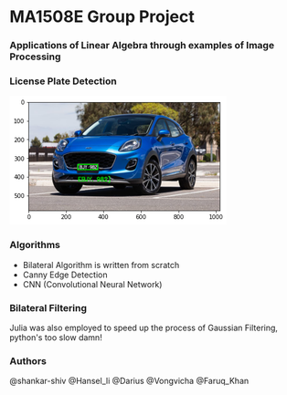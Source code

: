 # MA1508E Group Project

### Applications of Linear Algebra through examples of Image Processing

### License Plate Detection
![License_plate](img\OCR.png)

### Algorithms
+ Bilateral Algorithm is written from scratch 
+ Canny Edge Detection
+ CNN (Convolutional Neural Network)

### Bilateral Filtering 
Julia was also employed to speed up the process of Gaussian Filtering, python's too slow damn!

### Authors
@shankar-shiv
@Hansel_li
@Darius
@Vongvicha
@Faruq_Khan
